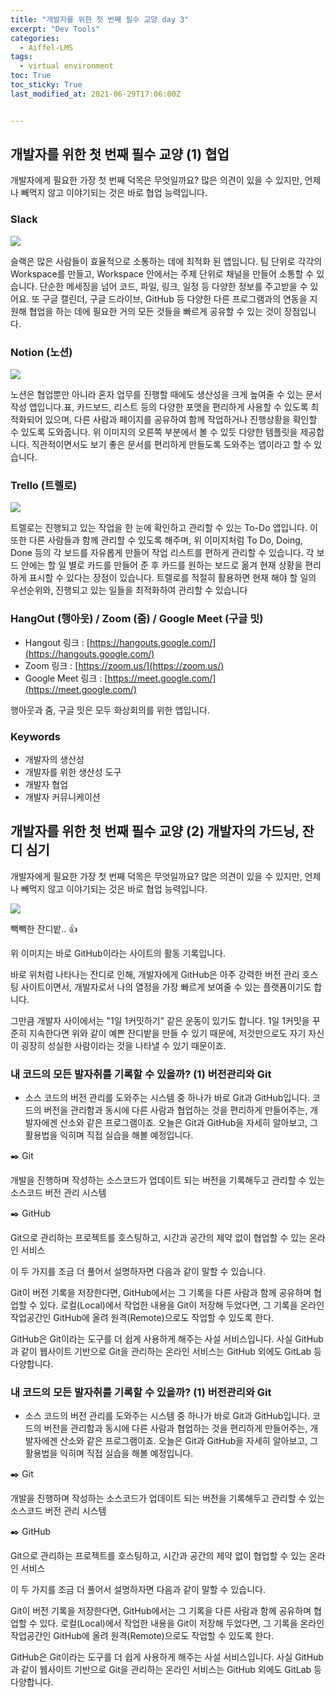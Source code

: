 ```yaml
---
title: "개발자를 위한 첫 번째 필수 교양 day 3"
excerpt: "Dev Tools"
categories:
  - Aiffel-LMS
tags:
  - virtual environment
toc: True
toc_sticky: True
last_modified_at: 2021-06-29T17:06:00Z


---
```



## 개발자를 위한 첫 번째 필수 교양 (1) 협업


개발자에게 필요한 가장 첫 번째 덕목은 무엇일까요? 많은 의견이 있을 수 있지만, 언제나 빼먹지 않고 이야기되는 것은 바로 협업 능력입니다.





### Slack

<img src="https://user-images.githubusercontent.com/46912607/123720953-3a65c280-d8c0-11eb-9de8-2bdf94d82e8b.png">

슬랙은 많은 사람들이 효율적으로 소통하는 데에 최적화 된 앱입니다. 팀 단위로 각각의 Workspace를 만들고, Workspace 안에서는 주제 단위로 채널을 만들어 소통할 수 있습니다. 단순한 메세징을 넘어 코드, 파일, 링크, 일정 등 다양한 정보를 주고받을 수 있어요. 또 구글 캘린더, 구글 드라이브, GitHub 등 다양한 다른 프로그램과의 연동을 지원해 협업을 하는 데에 필요한 거의 모든 것들을 빠르게 공유할 수 있는 것이 장점입니다.





### Notion (노션) 

<img src="https://user-images.githubusercontent.com/46912607/123721210-c7108080-d8c0-11eb-815a-71b6cdfa699c.png">

노션은 협업뿐만 아니라 혼자 업무를 진행할 때에도 생산성을 크게 높여줄 수 있는 문서작성 앱입니다.표, 카드보드, 리스트 등의 다양한 포맷을 편리하게 사용할 수 있도록 최적화되어 있으며, 다른 사람과 페이지를 공유하여 함께 작업하거나 진행상황을 확인할 수 있도록 도와줍니다. 위 이미지의 오른쪽 부분에서 볼 수 있듯 다양한 템플릿을 제공합니다. 직관적이면서도 보기 좋은 문서를 편리하게 만들도록 도와주는 앱이라고 할 수 있습니다.




### Trello (트렐로)

<img src="https://user-images.githubusercontent.com/46912607/123721252-ddb6d780-d8c0-11eb-9b10-9814bc6dc147.png">

트렐로는 진행되고 있는 작업을 한 눈에 확인하고 관리할 수 있는 To-Do 앱입니다. 이 또한 다른 사람들과 함께 관리할 수 있도록 해주며, 위 이미지처럼 To Do, Doing, Done 등의 각 보드를 자유롭게 만들어 작업 리스트를 편하게 관리할 수 있습니다. 각 보드 안에는 할 일 별로 카드를 만들어 준 후 카드를 원하는 보드로 옮겨 현재 상황을 편리하게 표시할 수 있다는 장점이 있습니다. 트렐로를 적절히 활용하면 현재 해야 할 일의 우선순위와, 진행되고 있는 일들을 최적화하여 관리할 수 있습니다





###  HangOut (행아웃) / Zoom (줌) / Google Meet (구글 밋)

- Hangout 링크 : [https://hangouts.google.com/](https://hangouts.google.com/)
- Zoom 링크 : [https://zoom.us/](https://zoom.us/)
- Google Meet 링크 : [https://meet.google.com/](https://meet.google.com/)

행아웃과 줌, 구글 밋은 모두 화상회의를 위한 앱입니다.




### Keywords

- 개발자의 생산성
- 개발자를 위한 생산성 도구
- 개발자 협업
- 개발자 커뮤니케이션





## 개발자를 위한 첫 번째 필수 교양 (2) 개발자의 가드닝, 잔디 심기


개발자에게 필요한 가장 첫 번째 덕목은 무엇일까요? 많은 의견이 있을 수 있지만, 언제나 빼먹지 않고 이야기되는 것은 바로 협업 능력입니다.

<img src="https://user-images.githubusercontent.com/46912607/123721772-f70c5380-d8c1-11eb-8c72-5ee9f6aa6099.png">

빽빽한 잔디밭.. 👍

위 이미지는 바로 GitHub이라는 사이트의 활동 기록입니다.

바로 위처럼 나타나는 잔디로 인해, 개발자에게 GitHub은 아주 강력한 버전 관리 호스팅 사이트이면서, 개발자로서 나의 열정을 가장 빠르게 보여줄 수 있는 플랫폼이기도 합니다.

그만큼 개발자 사이에서는 "1일 1커밋하기" 같은 운동이 있기도 합니다. 1일 1커밋을 꾸준히 지속한다면 위와 같이 예쁜 잔디밭을 만들 수 있기 때문에, 저것만으로도 자기 자신이 굉장히 성실한 사람이라는 것을 나타낼 수 있기 때문이죠.



###  내 코드의 모든 발자취를 기록할 수 있을까? (1) 버전관리와 Git

- 소스 코드의 버전 관리를 도와주는 시스템 중 하나가 바로 Git과 GitHub입니다. 코드의 버전을 관리함과 동시에 다른 사람과 협업하는 것을 편리하게 만들어주는, 개발자에겐 산소와 같은 프로그램이죠. 오늘은 Git과 GitHub을 자세히 알아보고, 그 활용법을 익히며 직접 실습을 해볼 예정입니다.

✒️ Git

개발을 진행하며 작성하는 소스코드가 업데이트 되는 버전을 기록해두고 관리할 수 있는 소스코드 버전 관리 시스템

✒️ GitHub

Git으로 관리하는 프로젝트를 호스팅하고, 시간과 공간의 제약 없이 협업할 수 있는 온라인 서비스

이 두 가지를 조금 더 풀어서 설명하자면 다음과 같이 말할 수 있습니다.

Git이 버전 기록을 저장한다면, GitHub에서는 그 기록을 다른 사람과 함께 공유하며 협업할 수 있다.
로컬(Local)에서 작업한 내용을 Git이 저장해 두었다면, 그 기록을 온라인 작업공간인 GitHub에 올려 원격(Remote)으로도 작업할 수 있도록 한다.

GitHub은 Git이라는 도구를 더 쉽게 사용하게 해주는 사설 서비스입니다. 사실 GitHub과 같이 웹사이트 기반으로 Git을 관리하는 온라인 서비스는 GitHub 외에도 GitLab 등 다양합니다.



###  내 코드의 모든 발자취를 기록할 수 있을까? (1) 버전관리와 Git

- 소스 코드의 버전 관리를 도와주는 시스템 중 하나가 바로 Git과 GitHub입니다. 코드의 버전을 관리함과 동시에 다른 사람과 협업하는 것을 편리하게 만들어주는, 개발자에겐 산소와 같은 프로그램이죠. 오늘은 Git과 GitHub을 자세히 알아보고, 그 활용법을 익히며 직접 실습을 해볼 예정입니다.

✒️ Git

개발을 진행하며 작성하는 소스코드가 업데이트 되는 버전을 기록해두고 관리할 수 있는 소스코드 버전 관리 시스템

✒️ GitHub

Git으로 관리하는 프로젝트를 호스팅하고, 시간과 공간의 제약 없이 협업할 수 있는 온라인 서비스

이 두 가지를 조금 더 풀어서 설명하자면 다음과 같이 말할 수 있습니다.

Git이 버전 기록을 저장한다면, GitHub에서는 그 기록을 다른 사람과 함께 공유하며 협업할 수 있다.
로컬(Local)에서 작업한 내용을 Git이 저장해 두었다면, 그 기록을 온라인 작업공간인 GitHub에 올려 원격(Remote)으로도 작업할 수 있도록 한다.

GitHub은 Git이라는 도구를 더 쉽게 사용하게 해주는 사설 서비스입니다. 사실 GitHub과 같이 웹사이트 기반으로 Git을 관리하는 온라인 서비스는 GitHub 외에도 GitLab 등 다양합니다.